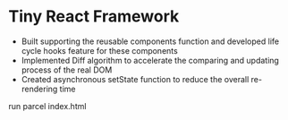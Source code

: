 # Tiny React Framework
* Built supporting the reusable components function and developed life cycle hooks feature for these components
* Implemented Diff algorithm to accelerate the comparing and updating process of the real DOM
* Created asynchronous setState function to reduce the overall re-rendering time

run parcel index.html